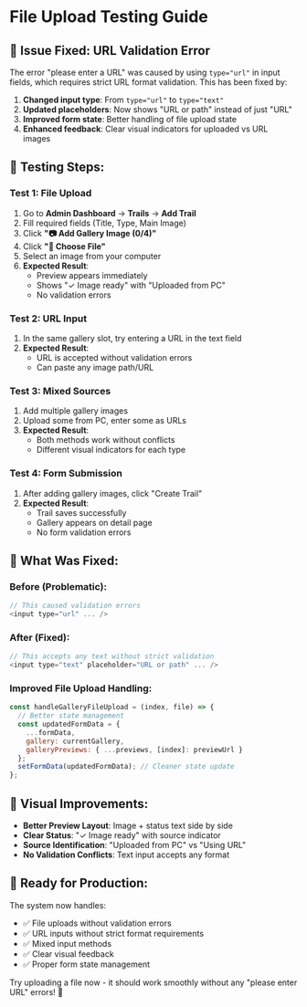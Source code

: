# File Upload Testing Guide

## 🐛 **Issue Fixed: URL Validation Error**

The error "please enter a URL" was caused by using `type="url"` in input fields, which requires strict URL format validation. This has been fixed by:

1. **Changed input type**: From `type="url"` to `type="text"`
2. **Updated placeholders**: Now shows "URL or path" instead of just "URL"  
3. **Improved form state**: Better handling of file upload state
4. **Enhanced feedback**: Clear visual indicators for uploaded vs URL images

## 🧪 **Testing Steps:**

### **Test 1: File Upload**
1. Go to **Admin Dashboard** → **Trails** → **Add Trail**
2. Fill required fields (Title, Type, Main Image)
3. Click **"📷 Add Gallery Image (0/4)"**
4. Click **"📁 Choose File"**
5. Select an image from your computer
6. **Expected Result**: 
   - Preview appears immediately
   - Shows "✓ Image ready" with "Uploaded from PC"
   - No validation errors

### **Test 2: URL Input**
1. In the same gallery slot, try entering a URL in the text field
2. **Expected Result**:
   - URL is accepted without validation errors
   - Can paste any image path/URL

### **Test 3: Mixed Sources**
1. Add multiple gallery images
2. Upload some from PC, enter some as URLs
3. **Expected Result**:
   - Both methods work without conflicts
   - Different visual indicators for each type

### **Test 4: Form Submission**
1. After adding gallery images, click "Create Trail"
2. **Expected Result**:
   - Trail saves successfully
   - Gallery appears on detail page
   - No form validation errors

## 🔧 **What Was Fixed:**

### **Before (Problematic):**
```javascript
// This caused validation errors
<input type="url" ... />
```

### **After (Fixed):**
```javascript
// This accepts any text without strict validation
<input type="text" placeholder="URL or path" ... />
```

### **Improved File Upload Handling:**
```javascript
const handleGalleryFileUpload = (index, file) => {
  // Better state management
  const updatedFormData = {
    ...formData,
    gallery: currentGallery,
    galleryPreviews: { ...previews, [index]: previewUrl }
  };
  setFormData(updatedFormData); // Cleaner state update
};
```

## 📱 **Visual Improvements:**

- **Better Preview Layout**: Image + status text side by side
- **Clear Status**: "✓ Image ready" with source indicator  
- **Source Identification**: "Uploaded from PC" vs "Using URL"
- **No Validation Conflicts**: Text input accepts any format

## 🚀 **Ready for Production:**

The system now handles:
- ✅ File uploads without validation errors
- ✅ URL inputs without strict format requirements
- ✅ Mixed input methods
- ✅ Clear visual feedback
- ✅ Proper form state management

Try uploading a file now - it should work smoothly without any "please enter URL" errors! 🎉
